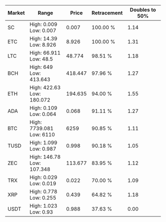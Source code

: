 | Market | Range | Price| Retracement | Doubles to 50% |
| --- | --- | --- | --- | --- |
| SC | High: 0.009<br />Low: 0.007 | 0.007 | 100.00 % | 1.14 |
| ETC | High: 14.39<br />Low: 8.926 | 8.926 | 100.00 % | 1.31 |
| LTC | High: 66.911<br />Low: 48.5 | 48.774 | 98.51 % | 1.18 |
| BCH | High: 649<br />Low: 413.643 | 418.447 | 97.96 % | 1.27 |
| ETH | High: 422.63<br />Low: 180.072 | 194.635 | 94.00 % | 1.55 |
| ADA | High: 0.109<br />Low: 0.064 | 0.068 | 91.11 % | 1.27 |
| BTC | High: 7739.081<br />Low: 6110 | 6259 | 90.85 % | 1.11 |
| TUSD | High: 1.099<br />Low: 0.987 | 0.998 | 90.18 % | 1.05 |
| ZEC | High: 146.78<br />Low: 107.348 | 113.677 | 83.95 % | 1.12 |
| TRX | High: 0.029<br />Low: 0.019 | 0.022 | 70.00 % | 1.09 |
| XRP | High: 0.778<br />Low: 0.255 | 0.439 | 64.82 % | 1.18 |
| USDT | High: 1.023<br />Low: 0.93 | 0.988 | 37.63 % | 0.00 |
